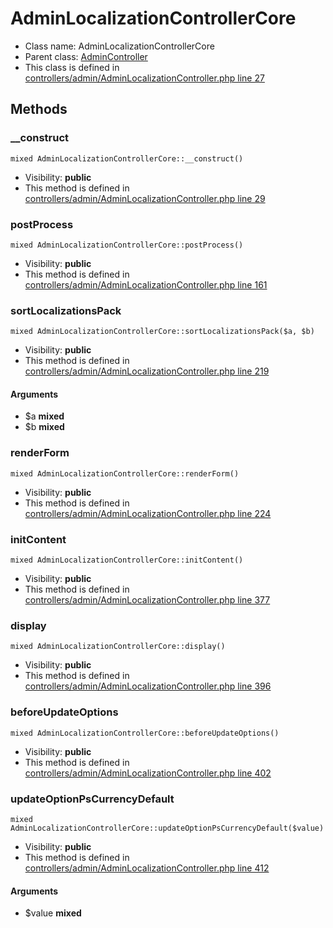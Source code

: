 AdminLocalizationControllerCore
===============






* Class name: AdminLocalizationControllerCore
* Parent class: [AdminController](AdminControllerCore)
* This class is defined in [controllers/admin/AdminLocalizationController.php line 27](https://github.com/PrestaShop/PrestaShop/blob/1.6.1.1/controllers/admin/AdminLocalizationController.php#L27)







Methods
-------


### __construct

    mixed AdminLocalizationControllerCore::__construct()





* Visibility: **public**
* This method is defined in [controllers/admin/AdminLocalizationController.php line 29](https://github.com/PrestaShop/PrestaShop/blob/1.6.1.1/controllers/admin/AdminLocalizationController.php#29)




### postProcess

    mixed AdminLocalizationControllerCore::postProcess()





* Visibility: **public**
* This method is defined in [controllers/admin/AdminLocalizationController.php line 161](https://github.com/PrestaShop/PrestaShop/blob/1.6.1.1/controllers/admin/AdminLocalizationController.php#161)




### sortLocalizationsPack

    mixed AdminLocalizationControllerCore::sortLocalizationsPack($a, $b)





* Visibility: **public**
* This method is defined in [controllers/admin/AdminLocalizationController.php line 219](https://github.com/PrestaShop/PrestaShop/blob/1.6.1.1/controllers/admin/AdminLocalizationController.php#219)


#### Arguments
* $a **mixed**
* $b **mixed**



### renderForm

    mixed AdminLocalizationControllerCore::renderForm()





* Visibility: **public**
* This method is defined in [controllers/admin/AdminLocalizationController.php line 224](https://github.com/PrestaShop/PrestaShop/blob/1.6.1.1/controllers/admin/AdminLocalizationController.php#224)




### initContent

    mixed AdminLocalizationControllerCore::initContent()





* Visibility: **public**
* This method is defined in [controllers/admin/AdminLocalizationController.php line 377](https://github.com/PrestaShop/PrestaShop/blob/1.6.1.1/controllers/admin/AdminLocalizationController.php#377)




### display

    mixed AdminLocalizationControllerCore::display()





* Visibility: **public**
* This method is defined in [controllers/admin/AdminLocalizationController.php line 396](https://github.com/PrestaShop/PrestaShop/blob/1.6.1.1/controllers/admin/AdminLocalizationController.php#396)




### beforeUpdateOptions

    mixed AdminLocalizationControllerCore::beforeUpdateOptions()





* Visibility: **public**
* This method is defined in [controllers/admin/AdminLocalizationController.php line 402](https://github.com/PrestaShop/PrestaShop/blob/1.6.1.1/controllers/admin/AdminLocalizationController.php#402)




### updateOptionPsCurrencyDefault

    mixed AdminLocalizationControllerCore::updateOptionPsCurrencyDefault($value)





* Visibility: **public**
* This method is defined in [controllers/admin/AdminLocalizationController.php line 412](https://github.com/PrestaShop/PrestaShop/blob/1.6.1.1/controllers/admin/AdminLocalizationController.php#412)


#### Arguments
* $value **mixed**


